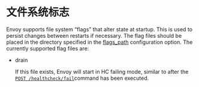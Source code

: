 # 文件系统标志

Envoy supports file system “flags” that alter state at startup. This is used to persist changes between restarts if necessary. The flag files should be placed in the directory specified in the [flags_path](../configuration/overview/v1_overview.md#config-overview-flags-path) configuration option. The currently supported flag files are:

- drain

  If this file exists, Envoy will start in HC failing mode, similar to after the [`POST /healthcheck/fail`](admin.md#post--healthcheck-fail)command has been executed. 